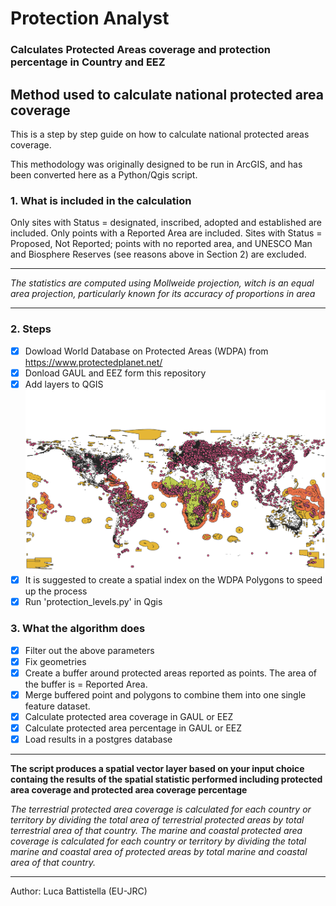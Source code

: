 # Protection Analyst
### Calculates Protected Areas coverage and protection percentage in Country and EEZ




## Method used to calculate national protected area coverage
This is a step by step guide on how to calculate national protected areas coverage.

This methodology was originally designed to be run in ArcGIS, and has been converted here as a Python/Qgis script.

### 1. What is included in the calculation
Only sites with Status = designated, inscribed, adopted and established are included.
Only points with a Reported Area are included.
Sites with Status = Proposed, Not Reported; points with no reported area, and UNESCO Man and Biosphere Reserves (see reasons above in Section 2) are excluded.
___________________________________________________________________________
*The statistics are computed using Mollweide projection, witch is an equal area projection, particularly known for its accuracy of proportions in area*
___________________________________________________________________________
### 2. Steps
- [x] Dowload World Database on Protected Areas (WDPA) from https://www.protectedplanet.net/ 
- [x] Donload GAUL and EEZ form this repository
- [x] Add layers to QGIS
![map](https://raw.githubusercontent.com/BIOPAMA/protection_analyst/main/WDPA.png)
- [x] It is suggested to create a spatial index on the WDPA Polygons to speed up the process
- [x] Run 'protection_levels.py' in Qgis

### 3. What the algorithm does 
- [x] Filter out the above parameters
- [x] Fix geometries
- [x] Create a buffer around protected areas reported as points. The area of the buffer is = Reported Area. 
- [x] Merge buffered point and polygons to combine them into one single feature dataset.
- [x] Calculate protected area coverage in GAUL or EEZ
- [x] Calculate protected area percentage in GAUL or EEZ
- [x] Load results in a postgres database

___________________________________________________________________________

**The script produces a spatial vector layer based on your input choice containg the results of the spatial statistic performed including protected area coverage and protected area coverage percentage**

*The terrestrial protected area coverage is calculated for each country or territory by dividing the total area of terrestrial protected areas by total terrestrial area of that country.
The marine and coastal protected area coverage is calculated for each country or territory by dividing the total marine and coastal area of protected areas by total marine and coastal area of that country.*
___________________________________________________________________________

Author: Luca Battistella (EU-JRC)


